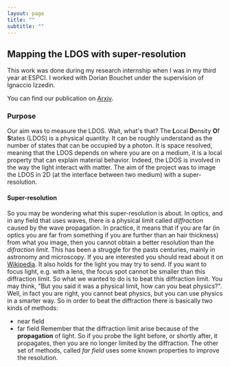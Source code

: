 ```yaml
---
layout: page
title: ""
subtitle: ""
---
```


## Mapping the LDOS with super-resolution

This work was done during my research internship when I was in my third year at ESPCI. I worked with Dorian Bouchet under the supervision of Ignaccio Izzedin.

You can find our publication on [Arxiv](https://arxiv.org/abs/1809.02778).

### Purpose

Our aim was to measure the LDOS. Wait, what's that? The **L**ocal **D**ensity **O**f **S**tates (LDOS) is a physical quantity. It can be roughly understand as the number of states that can be occupied by a photon. It is space resolved, meaning that the LDOS depends on where you are on a medium, it is a local property that can explain material behavior. Indeed, the LDOS is involved in the way the light interact with matter. The aim of the project was to image the LDOS in 2D (at the interface between two medium) with a super-resolution.

#### Super-resolution

So you may be wondering what this super-resolution is about. In optics, and in any field that uses waves, there is a physical limit called *diffraction* caused by the wave propagation. In practice, it means that if you are far (in optics you are far from something if you are further than an hair thickness) from what you image, then you cannot obtain a better resolution than the *difraction limit*. This has been a struggle for the pasts centuries, mainly in astronomy and microscopy. If you are interested you should read about it on [Wikipedia](https://en.wikipedia.org/wiki/Diffraction). It also holds for the light you may try to send. If you want to focus light, e.g. with a lens, the focus spot cannot be smaller than this diffraction limit. So what we wanted to do is to beat this diffraction limit. You may think, "But you said it was a physical limit, how can you beat physics?". Well, in fact you are right, you cannot beat physics, but you can use physics in a smarter way. So in order to beat the diffraction there is basically two kinds of methods:
- near field
- far field
Remember that the diffraction limit arise because of the **propagation** of light. So if you probe the light before, or shortly after, it propagates, then you are no longer limited by the diffraction. The other set of methods, called *far field* uses some known properties to improve the resolution. 
